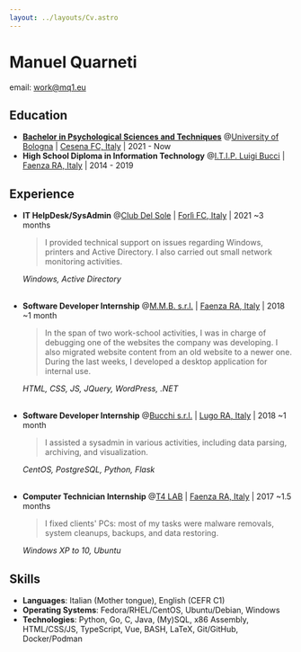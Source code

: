 ```yaml
---
layout: ../layouts/Cv.astro
---
```


# Manuel Quarneti

email: [work@mq1.eu](mailto:work@mq1.eu)

## Education

* **[Bachelor in Psychological Sciences and Techniques](https://corsi.unibo.it/1cycle/PsychologicalSciences)** @[University of Bologna](https://www.unibo.it/en/) | [Cesena FC, Italy](https://www.openstreetmap.org/relation/42809) | 2021 - Now
* **High School Diploma in Information Technology** @[I.T.I.P. Luigi Bucci](https://www.itipfaenza.edu.it/) | [Faenza RA, Italy](https://www.openstreetmap.org/relation/43004) | 2014 - 2019

## Experience

* **IT HelpDesk/SysAdmin** @[Club Del Sole](https://www.clubdelsole.com/en/) | [Forlì FC, Italy](https://www.openstreetmap.org/relation/42907) | 2021 ~3 months

	> I provided technical support on issues regarding Windows, printers and Active Directory. I also carried out small network monitoring activities.

  _Windows, Active Directory_<br><br>

* **Software Developer Internship** @[M.M.B. s.r.l.](https://www.mmbsoftware.it/portalemmb/en/home) | [Faenza RA, Italy](https://www.openstreetmap.org/relation/43004) | 2018 ~1 month

	> In the span of two work-school activities, I was in charge of debugging one of the websites the company was developing.
	> I also migrated website content from an old website to a newer one.
	> During the last weeks, I developed a desktop application for internal use.

  _HTML, CSS, JS, JQuery, WordPress, .NET_<br><br>
* **Software Developer Internship** @[Bucchi s.r.l.](http://www.bucchi.it/en/) | [Lugo RA, Italy](https://www.openstreetmap.org/relation/43140) | 2018 ~1 month

	> I assisted a sysadmin in various activities, including data parsing, archiving, and visualization.

  _CentOS, PostgreSQL, Python, Flask_<br><br>
* **Computer Technician Internship** @[T4 LAB](https://www.t4lab.it/) | [Faenza RA, Italy](https://www.openstreetmap.org/relation/43004) | 2017 ~1.5 months

	> I fixed clients' PCs: most of my tasks were malware removals, system cleanups, backups, and data restoring.

  _Windows XP to 10, Ubuntu_

## Skills

* **Languages**: Italian (Mother tongue), English (CEFR C1)
* **Operating Systems**: Fedora/RHEL/CentOS, Ubuntu/Debian, Windows
* **Technologies**: Python, Go, C, Java, (My)SQL, x86 Assembly, HTML/CSS/JS, TypeScript, Vue, BASH, LaTeX, Git/GitHub, Docker/Podman
